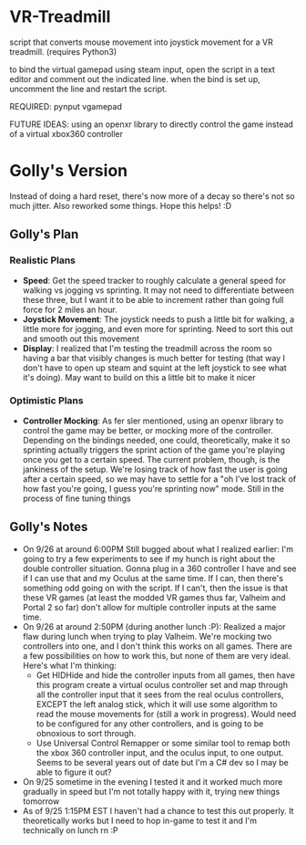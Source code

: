 # VR-Treadmill

script that converts mouse movement into joystick movement for a VR treadmill.
(requires Python3)

to bind the virtual gamepad using steam input, open the script in a text editor and comment out the indicated line. when the bind is set up, uncomment the line and restart the script.

REQUIRED:
pynput
vgamepad

FUTURE IDEAS:
using an openxr library to directly control the game instead of a virtual xbox360 controller

# Golly's Version

Instead of doing a hard reset, there's now more of a decay so there's not so much jitter. Also reworked some things. Hope this helps! :D

## Golly's Plan

### Realistic Plans

- **Speed**: Get the speed tracker to roughly calculate a general speed for walking vs jogging vs sprinting. It may not need to differentiate between these three, but I want it to be able to increment rather than going full force for 2 miles an hour.
- **Joystick Movement**: The joystick needs to push a little bit for walking, a little more for jogging, and even more for sprinting. Need to sort this out and smooth out this movement
- **Display**: I realized that I'm testing the treadmill across the room so having a bar that visibly changes is much better for testing (that way I don't have to open up steam and squint at the left joystick to see what it's doing). May want to build on this a little bit to make it nicer

### Optimistic Plans

- **Controller Mocking**: As fer sler mentioned, using an openxr library to control the game may be better, or mocking more of the controller. Depending on the bindings needed, one could, theoretically, make it so sprinting actually triggers the sprint action of the game you're playing once you get to a certain speed. The current problem, though, is the jankiness of the setup. We're losing track of how fast the user is going after a certain speed, so we may have to settle for a "oh I've lost track of how fast you're going, I guess you're sprinting now" mode. Still in the process of fine tuning things

## Golly's Notes

- On 9/26 at around 6:00PM Still bugged about what I realized earlier: I'm going to try a few experiments to see if my hunch is right about the double controller situation. Gonna plug in a 360 controller I have and see if I can use that and my Oculus at the same time. If I can, then there's something odd going on with the script. If I can't, then the issue is that these VR games (at least the modded VR games thus far, Valheim and Portal 2 so far) don't allow for multiple controller inputs at the same time.
- On 9/26 at around 2:50PM (during another lunch :P): Realized a major flaw during lunch when trying to play Valheim. We're mocking two controllers into one, and I don't think this works on all games. There are a few possibilities on how to work this, but none of them are very ideal. Here's what I'm thinking:
  - Get HIDHide and hide the controller inputs from all games, then have this program create a virtual oculus controller set and map through all the controller input that it sees from the real oculus controllers, EXCEPT the left analog stick, which it will use some algorithm to read the mouse movements for (still a work in progress). Would need to be configured for any other controllers, and is going to be obnoxious to sort through.
  - Use Universal Control Remapper or some similar tool to remap both the xbox 360 controller input, and the oculus input, to one output. Seems to be several years out of date but I'm a C# dev so I may be able to figure it out?
- On 9/25 sometime in the evening I tested it and it worked much more gradually in speed but I'm not totally happy with it, trying new things tomorrow
- As of 9/25 1:15PM EST I haven't had a chance to test this out properly. It theoretically works but I need to hop in-game to test it and I'm technically on lunch rn :P
